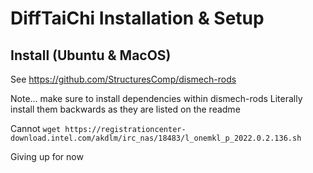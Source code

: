 # DiffTaiChi Installation & Setup

## Install (Ubuntu & MacOS)

See https://github.com/StructuresComp/dismech-rods

Note... make sure to install dependencies within dismech-rods
Literally install them backwards as they are listed on the readme

Cannot `wget https://registrationcenter-download.intel.com/akdlm/irc_nas/18483/l_onemkl_p_2022.0.2.136.sh`

Giving up for now
